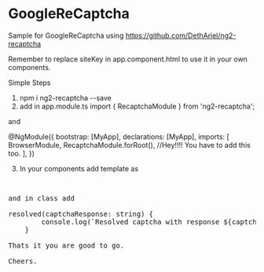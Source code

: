 # GoogleReCaptcha

Sample for GoogleReCaptcha using https://github.com/DethAriel/ng2-recaptcha

Remember to replace siteKey in app.component.html to use it in your own components.

Simple Steps

1) npm i ng2-recaptcha --save
2) add in app.module.ts
import { RecaptchaModule } from 'ng2-recaptcha';

and

@NgModule({
  bootstrap: [MyApp],
  declarations: [MyApp],
  imports: [
    BrowserModule,
    RecaptchaModule.forRoot(), //Hey!!!! You have to add this too.
  ],
})

3) In your components add template as 
<pre><recaptcha (resolved)="resolved($event)" siteKey="YOUR_SITE_KEY"></recaptcha><pre>

and in class add

resolved(captchaResponse: string) {
        console.log(`Resolved captcha with response ${captchaResponse}:`);
    }

Thats it you are good to go. 

Cheers.